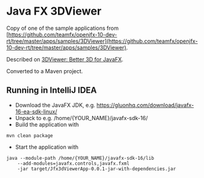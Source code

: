 # Java FX 3DViewer

Copy of one of the sample applications from [https://github.com/teamfx/openjfx-10-dev-rt/tree/master/apps/samples/3DViewer](https://github.com/teamfx/openjfx-10-dev-rt/tree/master/apps/samples/3DViewer).

Described on [3DViewer: Better 3D for JavaFX](https://news.kynosarges.org/2018/04/08/3dviewer-better-3d-for-javafx/).

Converted to a Maven project.

## Running in IntelliJ IDEA

* Download the JavaFX JDK, e.g. https://gluonhq.com/download/javafx-16-ea-sdk-linux/
* Unpack to e.g. /home/{YOUR_NAME}/javafx-sdk-16/
* Build the application with 

```
mvn clean package
```

* Start the application with

```
java --module-path /home/{YOUR_NAME}/javafx-sdk-16/lib 
    --add-modules=javafx.controls,javafx.fxml 
    -jar target/Jfx3dViewerApp-0.0.1-jar-with-dependencies.jar 
```


